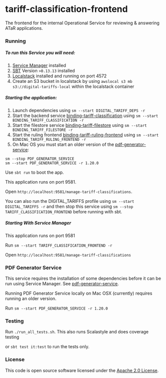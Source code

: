 
# tariff-classification-frontend

The frontend for the internal Operational Service for reviewing & answering ATaR applications.

### Running

##### To run this Service you will need:

1) [Service Manager](https://github.com/hmrc/service-manager) installed
2) [SBT](https://www.scala-sbt.org) Version `>0.13.13` installed
3) [Localstack](https://github.com/localstack/localstack) installed and running on port 4572
4) Create an S3 bucket in localstack by using `awslocal s3 mb s3://digital-tariffs-local` within the localstack container

##### Starting the application:
 
1) Launch dependencies using `sm --start DIGITAL_TARIFF_DEPS -r`
2) Start the backend service [binding-tariff-classification](https://github.com/hmrc/binding-tariff-classification) using `sm --start BINDING_TARIFF_CLASSIFICATION -r`
3) Start the filestore service [binding-tariff-filestore](https://github.com/hmrc/binding-tariff-filestore) using `sm --start BINDING_TARIFF_FILESTORE -r`
4) Start the ruling frontend [binding-tariff-ruling-frontend](https://github.com/hmrc/binding-tariff-ruling-frontend) using `sm --start BINDING_TARIFF_RULING_FRONTEND -r`
5) On Mac OS you must start an older version of the [pdf-generator-service](https://github.com/hmrc/pdf-generator-service):
```
sm --stop PDF_GENERATOR_SERVICE
sm --start PDF_GENERATOR_SERVICE -r 1.20.0
```

Use `sbt run` to boot the app.

This application runs on port 9581.

Open `http://localhost:9581/manage-tariff-classifications`.

You can also run the DIGITAL_TARIFFS profile using `sm --start DIGITAL_TARIFFS -r` and then stop this service using `sm --stop TARIFF_CLASSIFICATION_FRONTEND` before running with sbt.

##### Starting With Service Manager

This application runs on port 9581

Run `sm --start TARIFF_CLASSIFICATION_FRONTEND -r`

Open `http://localhost:9581/manage-tariff-classifications`

### PDF Generator Service

This service requires the installation of some dependencies before it can be run using Service Manager. See [pdf-generator-service](https://github.com/hmrc/pdf-generator-service).

Running PDF Generator Service locally on Mac OSX (currently) requires running an older version.  

Run `sm --start PDF_GENERATOR_SERVICE -r 1.20.0`

### Testing

Run `./run_all_tests.sh`. This also runs Scalastyle and does coverage testing

or `sbt test it:test` to run the tests only.

### License

This code is open source software licensed under the [Apache 2.0 License]("http://www.apache.org/licenses/LICENSE-2.0.html").
